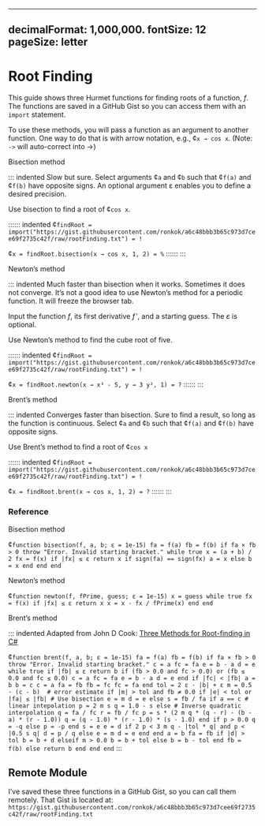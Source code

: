 ---------------
decimalFormat: 1,000,000.
fontSize: 12
pageSize: letter
---------------

# Root Finding

This guide shows three Hurmet functions for finding roots of a function, _f_.
The functions are saved in a GitHub Gist so you can access them with an
`import` statement.

To use these methods, you will pass a function as an argument to another
function. One way to do that is with arrow notation, e.g., ¢` x → cos x `.
(Note: `->` will auto-correct into →)

Bisection method

::: indented
Slow but sure. Select arguments ¢` a ` and ¢` b ` such that ¢` f(a) ` and ¢`
f(b) ` have opposite signs. An optional argument ε  enables you to define a
desired precision.

Use bisection to find a root of ¢` cos x `.

:::::: indented
¢` findRoot =
import("https://gist.githubusercontent.com/ronkok/a6c48bbb3b65c973d7cee69f2735c42f/raw/rootFinding.txt") = ! `

¢` x = findRoot.bisection(x → cos x, 1, 2) = % `
::::::
:::

Newton’s method

::: indented
Much faster than bisection when it works. Sometimes it does not converge. It’s
not a good idea to use Newton’s method for a periodic function. It will freeze
the browser tab.

Input the function _f_, its first derivative _f_ ′, and a starting guess. The
_ε_  is optional.

Use Newton’s method to find the cube root of five.

:::::: indented
¢` findRoot =
import("https://gist.githubusercontent.com/ronkok/a6c48bbb3b65c973d7cee69f2735c42f/raw/rootFinding.txt") = ! `

¢` x = findRoot.newton(x → x³ - 5, y → 3 y², 1) = ? `
::::::
:::

Brent’s method

::: indented
Converges faster than bisection. Sure to find a result, so long as the function
is continuous. Select ¢` a ` and ¢` b ` such that ¢` f(a) ` and ¢` f(b) ` have
opposite signs.

Use Brent’s method to find a root of ¢` cos x `

:::::: indented
¢` findRoot =
import("https://gist.githubusercontent.com/ronkok/a6c48bbb3b65c973d7cee69f2735c42f/raw/rootFinding.txt") = ! `

¢` x = findRoot.brent(x → cos x, 1, 2) = ? `
::::::
:::

### Reference

Bisection method

¢` function bisection(f, a, b; ε = 1e-15)
    fa = f(a)
    fb = f(b)
    if fa × fb > 0 throw "Error. Invalid starting bracket."
    while true
        x = (a + b) / 2
        fx = f(x)
        if |fx| ≤ ε return x
        if sign(fa) == sign(fx)
            a = x
        else
            b = x
        end
    end
end `

Newton’s method

¢` function newton(f, fPrime, guess; ε = 1e-15)
    x = guess
    while true
        fx = f(x)
        if |fx| ≤ ε return x
        x = x - fx / fPrime(x)
    end
end `

Brent’s method

::: indented
Adapted from John D Cook: [Three Methods for Root-finding in C#][1]

¢` function brent(f, a, b; ε = 1e-15)
    fa = f(a)
    fb = f(b)
    if fa × fb > 0 throw "Error. Invalid starting bracket."
    c = a
    fc = fa
    e = b - a
    d = e
    while true
        if |fb| ≤ ε return b
        if (fb > 0.0 and fc > 0.0) or (fb ≤ 0.0 and fc ≤ 0.0)
            c = a
            fc = fa
            e = b - a
            d = e
        end
        if |fc| < |fb|
            a = b
            b = c
            c = a
            fa = fb
            fb = fc
            fc = fa
        end
        tol = 2 ε · |b| + ε
        m = 0.5 · (c - b)  # error estimate
        if |m| > tol and fb ≠ 0.0
            if |e| < tol or |fa| ≤ |fb|
                # Use bisection
                e = m
                d = e
            else
                s = fb / fa
                if a == c
                    # linear intepolation
                    p = 2 m s
                    q = 1.0 - s
                else
                    # Inverse quadratic interpolation
                    q = fa / fc
                    r = fb / fc
                    p = s * (2 m q * (q - r) - (b - a) * (r - 1.0))
                    q = (q - 1.0) * (r - 1.0) * (s - 1.0)
                end
                if p > 0.0
                    q = -q
                else
                    p = -p
                end
                s = e
                e = d
                if 2 p < 3 m q - |tol * q| and p < |0.5 s q|
                    d = p / q
                else
                    e = m
                    d = e
                end
            end
            a = b
            fa = fb
            if |d| > tol
                b = b + d
            elseif m > 0.0
                b = b + tol
            else
                b = b - tol
            end
            fb = f(b)
        else
          return b
        end
    end
end `
:::

## Remote Module

I’ve saved these three functions in a GitHub Gist, so you can call them
remotely. That Gist is located at:
`https://gist.githubusercontent.com/ronkok/a6c48bbb3b65c973d7cee69f2735c42f/raw/rootFinding.txt`


[1]: https://www.codeproject.com/Articles/79541/Three-Methods-for-Root-finding-in-C
